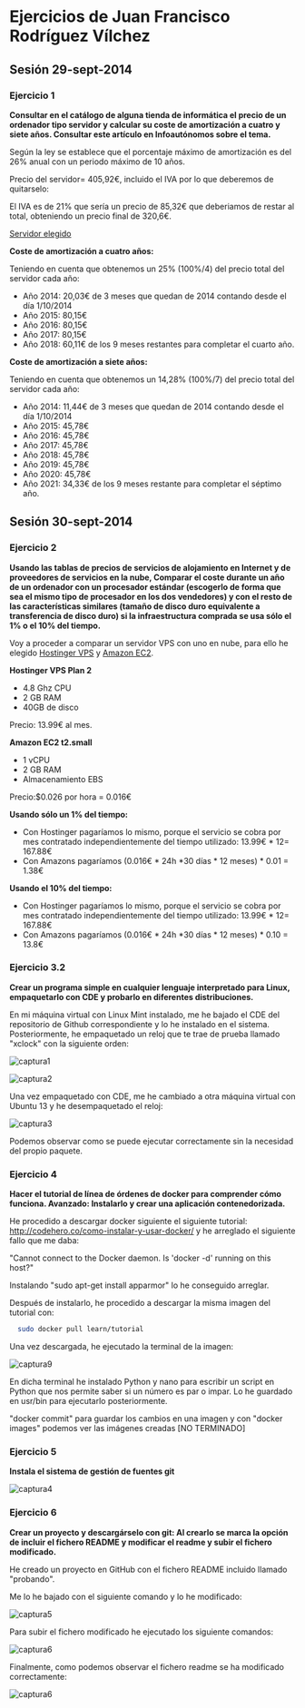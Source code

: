 Ejercicios de Juan Francisco Rodríguez Vílchez
================================================

## Sesión 29-sept-2014 ##

### Ejercicio 1 ###

**Consultar en el catálogo de alguna tienda de informática el precio de un ordenador tipo servidor y calcular su coste de amortización a cuatro y siete años. Consultar este artículo en Infoautónomos sobre el tema.**

Según la ley se establece que el porcentaje máximo de amortización es del 26% anual con un periodo máximo de 10 años.

Precio del servidor= 405,92€, incluido el IVA por lo que deberemos de quitarselo:

El IVA es de 21% que sería un precio de 85,32€ que deberiamos de restar al total, obteniendo un precio final de 320,6€.

[Servidor elegido](http://www.amazon.es/HP-ProLiant-MicroServer-G8-Servidor/dp/B00DJVRVFE/ref=sr_1_8?ie=UTF8&qid=1411980980&sr=8-8&keywords=servidor )

**Coste de amortización a cuatro años:**

Teniendo en cuenta que obtenemos un 25% (100%/4) del precio total del servidor cada año:

* Año 2014: 20,03€ de 3 meses que quedan de 2014 contando desde el día 1/10/2014
* Año 2015: 80,15€
* Año 2016: 80,15€
* Año 2017: 80,15€
* Año 2018: 60,11€ de los 9 meses restantes para completar el cuarto año.

**Coste de amortización a siete años:**

Teniendo en cuenta que obtenemos un 14,28% (100%/7) del precio total del servidor cada año:

* Año 2014: 11,44€ de 3 meses que quedan de 2014 contando desde el día 1/10/2014
* Año 2015: 45,78€
* Año 2016: 45,78€
* Año 2017: 45,78€
* Año 2018: 45,78€
* Año 2019: 45,78€
* Año 2020: 45,78€
* Año 2021: 34,33€ de los 9 meses restante para completar el séptimo año.

## Sesión 30-sept-2014 ##

### Ejercicio 2 ###

**Usando las tablas de precios de servicios de alojamiento en Internet y de proveedores de servicios en la nube, Comparar el coste durante un año de un ordenador con un procesador estándar (escogerlo de forma que sea el mismo tipo de procesador en los dos vendedores) y con el resto de las características similares (tamaño de disco duro equivalente a transferencia de disco duro) si la infraestructura comprada se usa sólo el 1% o el 10% del tiempo.**

Voy a proceder a comparar un servidor VPS con uno en nube, para ello he elegido [Hostinger VPS](http://www.hostinger.es/hosting-vps) y [Amazon EC2](http://aws.amazon.com/es/ec2/pricing/).

**Hostinger VPS Plan 2**

* 4.8 Ghz CPU
* 2 GB RAM
* 40GB de disco

Precio: 13.99€ al mes.

**Amazon EC2 t2.small**

* 1 vCPU
* 2 GB RAM
* Almacenamiento EBS

Precio:$0.026 por hora = 0.016€

**Usando sólo un 1% del tiempo:**

* Con Hostinger pagaríamos lo mismo, porque el servicio se cobra por mes contratado independientemente del tiempo utilizado: 13.99€ * 12= 167.88€
* Con Amazons pagaríamos (0.016€ * 24h *30 días * 12 meses) * 0.01 = 1.38€

**Usando el 10% del tiempo:**

* Con Hostinger pagaríamos lo mismo, porque el servicio se cobra por mes contratado independientemente del tiempo utilizado: 13.99€ * 12= 167.88€
* Con Amazons pagaríamos (0.016€ * 24h *30 días * 12 meses) * 0.10 = 13.8€

### Ejercicio 3.2 ###

**Crear un programa simple en cualquier lenguaje interpretado para Linux, empaquetarlo con CDE y probarlo en diferentes distribuciones.**

En mi máquina virtual con Linux Mint instalado, me he bajado el CDE del repositorio de Github correspondiente y lo he instalado en el sistema. Posteriormente, he empaquetado un reloj que te trae de prueba llamado "xclock" con la siguiente orden:

![captura1](http://i.imgur.com/3awd0EF.png)

![captura2](http://i.imgur.com/SsYHtFy.png)

Una vez empaquetado con CDE, me he cambiado a otra máquina virtual con Ubuntu 13 y he desempaquetado el reloj:

![captura3](http://i.imgur.com/wovTtPZ.png)

Podemos observar como se puede ejecutar correctamente sin la necesidad del propio paquete.


### Ejercicio 4 ###

**Hacer el tutorial de línea de órdenes de docker para comprender cómo funciona. Avanzado: Instalarlo y crear una aplicación contenedorizada.**

He procedido a descargar docker siguiente el siguiente tutorial: http://codehero.co/como-instalar-y-usar-docker/ y he arreglado el siguiente fallo que me daba:

"Cannot connect to the Docker daemon. Is 'docker -d' running on this host?"

Instalando "sudo apt-get install apparmor" lo he conseguido arreglar.

Después de instalarlo, he procedido a descargar la misma imagen del tutorial con:
```sh
  sudo docker pull learn/tutorial
```

Una vez descargada, he ejecutado la terminal de la imagen:

![captura9](http://i.imgur.com/JwrIemI.png)

En dicha terminal he instalado Python y nano para escribir un script en Python que nos permite saber si un número es par o impar. Lo he guardado en usr/bin para ejecutarlo posteriormente.

"docker commit" para guardar los cambios en una imagen y con "docker images" podemos ver las imágenes creadas
[NO TERMINADO]

### Ejercicio 5 ###

**Instala el sistema de gestión de fuentes git**

![captura4](http://i.imgur.com/M6Io3nv.png)

### Ejercicio 6 ###

**Crear un proyecto y descargárselo con git: Al crearlo se marca la opción de incluir el fichero README y modificar el readme y subir el fichero modificado.**

He creado un proyecto en GitHub con el fichero README incluido llamado "probando".

Me lo he bajado con el siguiente comando y lo he modificado:

![captura5](http://i.imgur.com/tQVs1Qq.png)

Para subir el fichero modificado he ejecutado los siguiente comandos:

![captura6](http://i.imgur.com/oKZYwzJ.png)

Finalmente, como podemos observar el fichero readme se ha modificado correctamente:

![captura6](http://i.imgur.com/3XYPqy0.png)









